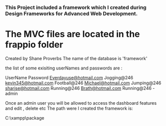 ### This Project included a framework which I created during Design Frameworks for Advanced Web Development.

# The MVC files are located in the frappio folder

Created by Shane Proverbs
The name of the database is 'framework'

the list of some exisiting userNames and passwords are :

UserName		Password
Everdayuse@hotmail.com  Jogging@246
kevin345@hotmail.com 	Football@246
Michael@hotmail.com 	Jumping@246
sharise@hotmail.com 	Running@246
Brath@hotmail.com       Running@246 - admin 

Once an admin user you will be allowed to access the dashboard features
and edit , delete etc
The path were I created the framework is:

C:\xampp\package
